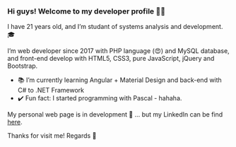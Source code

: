### Hi guys! Welcome to my developer profile :man_technologist:

I have 21 years old, and I’m studant of systems analysis and development. :mortar_board:

I’m web developer since 2017 with PHP language (:heart_eyes:) and MySQL database,  
and front-end develop with HTML5, CSS3, pure JavaScript, jQuery and Bootstrap.

- :books: I’m currently learning Angular + Material Design and back-end with C# to .NET Framework
- :heavy_check_mark: Fun fact: I started programming with Pascal - hahaha.

My personal web page is in development :hammer: ... but my LinkedIn can be find [here](https://linkedin.com/in/felipe-wesley).

Thanks for visit me! Regards 👋
